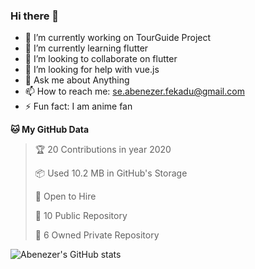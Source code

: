 ### Hi there 👋

<!--
**Abenezer-Fekadu/Abenezer-Fekadu** is a ✨ _special_ ✨ repository because its `README.md` (this file) appears on your GitHub profile.
-->
- 🔭 I’m currently working on TourGuide Project
- 🌱 I’m currently learning flutter
- 👯 I’m looking to collaborate on flutter
- 🤔 I’m looking for help with vue.js
- 💬 Ask me about Anything
- 📫 How to reach me: se.abenezer.fekadu@gmail.com
- ⚡ Fun fact: I am anime fan


**🐱 My GitHub Data** 

> 🏆 20 Contributions in year 2020
 > 
> 📦 Used 10.2 MB in GitHub's Storage 
 > 
> 💼 Open to Hire
 > 
> 📜 10 Public Repository 
 > 
> 🔑 6 Owned Private Repository 

![Abenezer's GitHub stats](https://github-readme-stats.vercel.app/api?username=abenezer-fekadu&bg_color=10,e96443,904e95&title_color=fff&text_color=fff)


